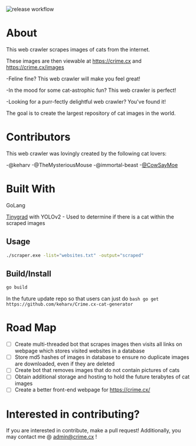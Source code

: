 ![release workflow](https://github.com/keharv/Crime.cx-cat-generator/actions/workflows/go.yml/badge.svg)
# About
This web crawler scrapes images of cats from the internet.

These images are then viewable at https://crime.cx and https://crime.cx/images

-Feline fine? This web crawler will make you feel great!

-In the mood for some cat-astrophic fun? This web crawler is perfect!

-Looking for a purr-fectly delightful web crawler? You've found it!


The goal is to create the largest repository of cat images in the world.

# Contributors

This web crawler was lovingly created by the following cat lovers:

-@keharv
-@TheMysteriousMouse
-@immortal-beast
-[@CowSayMoe](https://github.com/cowsaymoe)


# Built With
GoLang
    

[Tinygrad](http://github.com/geohot/tinygrad) with YOLOv2 - Used to determine if there is a cat within the scraped images

## Usage
```bash
./scraper.exe -list="websites.txt" -output="scraped"
```

## Build/Install
```bash
go build
```
In the future update repo so that users can just do ```bash go get https://github.com/keharv/Crime.cx-cat-generator```

# Road Map

- [ ] Create multi-threaded bot that scrapes images then visits all links on webpage which stores visited websites in a database
- [ ] Store md5 hashes of images in database to ensure no duplicate images are downloaded, even if they are deleted
- [ ] Create bot that removes images that do not contain pictures of cats
- [ ] Obtain additional storage and hosting to hold the future terabytes of cat images
- [ ] Create a better front-end webpage for https://crime.cx/

# Interested in contributing?
If you are interested in contribute, make a pull request! Additionally, you may contact me @ admin@crime.cx !